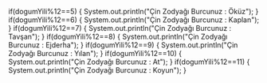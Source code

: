 if(dogumYili%12==5)
        {
            System.out.println("Çin Zodyağı Burcunuz : Öküz");
        }
        if(dogumYili%12==6)
        {
            System.out.println("Çin Zodyağı Burcunuz : Kaplan");
        }
        if(dogumYili%12==7)
        {
            System.out.println("Çin Zodyağı Burcunuz : Tavşan");
        }
        if(dogumYili%12==8)
        {
            System.out.println("Çin Zodyağı Burcunuz : Ejderha");
        }
        if(dogumYili%12==9)
        {
            System.out.println("Çin Zodyağı Burcunuz : Yılan");
        }
        if(dogumYili%12==10)
        {
            System.out.println("Çin Zodyağı Burcunuz : At");
        }
        if(dogumYili%12==11)
        {
            System.out.println("Çin Zodyağı Burcunuz : Koyun");
        }
